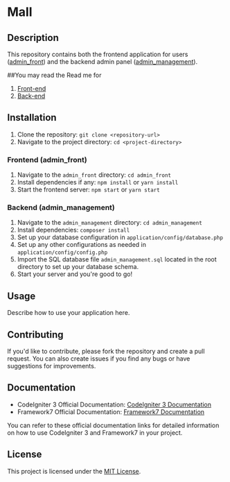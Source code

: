 # Mall


## Description

This repository contains both the frontend application for users ([admin_front](admin_front/)) and the backend admin panel ([admin_management](admin_management/)).

##You may read the Read me for 
1. [Front-end](admin_front/README.md)
2. [Back-end](admin_management/README.md)

## Installation

1. Clone the repository: `git clone <repository-url>`
2. Navigate to the project directory: `cd <project-directory>`

### Frontend (admin_front)

1. Navigate to the `admin_front` directory: `cd admin_front`
2. Install dependencies if any: `npm install` or `yarn install`
3. Start the frontend server: `npm start` or `yarn start`

### Backend (admin_management)

1. Navigate to the `admin_management` directory: `cd admin_management`
2. Install dependencies: `composer install`
3. Set up your database configuration in `application/config/database.php`
4. Set up any other configurations as needed in `application/config/config.php`
5. Import the SQL database file `admin_management.sql` located in the root directory to set up your database schema.
6. Start your server and you're good to go!

## Usage

Describe how to use your application here.

## Contributing

If you'd like to contribute, please fork the repository and create a pull request. You can also create issues if you find any bugs or have suggestions for improvements.

## Documentation

- CodeIgniter 3 Official Documentation: [CodeIgniter 3 Documentation](https://codeigniter.com/user_guide/)
- Framework7 Official Documentation: [Framework7 Documentation](https://framework7.io/docs/)

You can refer to these official documentation links for detailed information on how to use CodeIgniter 3 and Framework7 in your project.

## License

This project is licensed under the [MIT License](link-to-license-file).

